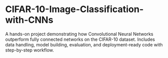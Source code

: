# CIFAR-10-Image-Classification-with-CNNs
A hands-on project demonstrating how Convolutional Neural Networks outperform fully connected networks on the CIFAR-10 dataset. Includes data handling, model building, evaluation, and deployment-ready code with step-by-step workflow.
